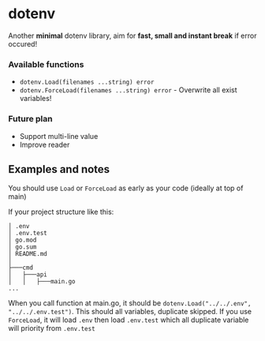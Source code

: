 # dotenv

Another **minimal** dotenv library, aim for **fast, small and instant break** if error occured!

### Available functions

- `dotenv.Load(filenames ...string) error`
- `dotenv.ForceLoad(filenames ...string) error` - Overwrite all exist variables!

### Future plan

- Support multi-line value
- Improve reader

## Examples and notes

You should use `Load` or `ForceLoad` as early as your code (ideally at top of main)

If your project structure like this:
```
│ .env
│ .env.test
│ go.mod
│ go.sum
│ README.md
│   
├───cmd
│   ├───api
│   │   ├───main.go
...
```

When you call function at main.go, it should be `dotenv.Load("../../.env", "../../.env.test")`. This should all variables, duplicate skipped. If you use `ForceLoad`, it will load `.env` then load `.env.test` which all duplicate variable will priority from `.env.test`
